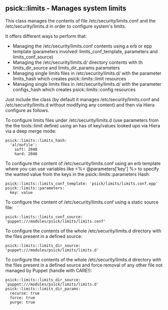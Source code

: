 ## psick::limits - Manages system limits

This class manages the contents of file /etc/security/limits.conf and the /etc/security/limits.d in order to configure system's limits.

It offers different ways to perform that:

  - Managing the /etc/security/limits.conf contents using a erb or epp template
    (parameters involved: limits_conf_template, parameters and limits_conf_source)
  - Managing the /etc/security/limits.d/ directory contents with th
    limits_dir_source and limits_dir_params parameters
  - Managing single limits files in /etc/security/limits.d/ with the
    parameter limits_hash which creates psick::limits::limit resources
  - Managing single limits files in /etc/security/limits.d/ with the
    parameter configs_hash which creates psick::limits::config resources


Just include the class (by default it manages /etc/security/limits.conf and /etc/security/limits.d
without modifying any content) and then via Hiera configure as follows.

To configure limits files under /etc/security/limits.d  (use parameters from the the tools::limit define)
using an has of key/values looked upo via Hiera via a deep merge mode:

    psick::limits::limits_hash:
      'al/nofile':
        soft: 2048
        hard: 2048

To configure the content of /etc/security/limits.conf using an erb template where you can use variables like
 <%= @parameters['key'] %> to specify the wanted value from the keys in the psick::limits::parameters Hash:

    psick::limits::limits_conf_template: 'psick/limits/limits.conf.epp'
    psick::limits::parameters:
      key: value

To configure the content of /etc/security/limits.conf using a static source file:

    psick::limits::limits_conf_source: 'puppet:///modules/psick/limits/limits.conf'

To configure the contents of the whole /etc/security/limits.d directory with the files present in a defined source:

    psick::limits::limits_dir_source: 'puppet:///modules/psick/limits/limits.d'

To configure the contents of the whole /etc/security/limits.d directory with the files present in a defined source
and force removal of any other file not managed by Puppet (handle with CARE!):

    psick::limits::limits_dir_source: 'puppet:///modules/psick/limits/limits.d'
    psick::limits::limits_dir_params:
      recurse: true
      force: true
      purge: true


